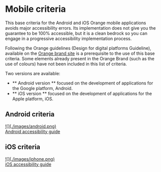 # Mobile criteria

<script>$(document).ready(function () {
    setBreadcrumb([{"label":"Mobile criteria"}]);
    addSubMenu([
        {"label":"Android guide","url":"criteria-android.html"}, 
        {"label":"iOS guide","url":"criteria-ios.html"}
    ]);    
});</script>

<span data-menuitem="criteria-mobile"></span>

This base criteria for the Android and iOS Orange mobile applications avoids major accessibility errors.
Its implementation does not give you the guarantee to be 100% accessible, but it is a clean bedrock so you can engage in a progressive accessibility implementation process.

Following the Orange guidelines (Design for digital platforms Guideline), available on the [Orange brand site](http://design.orange.com/) is a prerequisite to the use of this base criteria.
Some elements already present in the Orange Brand (such as the use of colours) have not been included in this list of criteria.

Two versions are available:
- ** Android version ** focused on the development of applications for the Google platform, Android.
- ** iOS version ** focused on the development of applications for the Apple platform, iOS.

<div class="mobileImg col-xs-12 col-md-6 col-lg-4">
    <h2 class="sr-only">Android criteria</h2>          
    <a href="./criteria-android.html" class="btn btn-info">
        ![](./images/android.png)
        <div>Android accessibility guide</div>
    </a>
</div>
<div class="mobileImg col-xs-12 col-md-6 col-lg-4">
    <h2 class="sr-only">iOS criteria</h2>          
    <a href="./criteria-ios.html" class="btn btn-info">
        ![](./images/iphone.png)
        <div>iOS accessibility guide</div>
    </a>
</div>            

<!--  This file is part of a11y-guidelines | Our vision of mobile & web accessibility guidelines and best practices, with valid/invalid examples.
 Copyright (C) 2016  Orange SA
 See the Creative Commons Legal Code Attribution-ShareAlike 3.0 Unported License for more details (LICENSE file). -->
